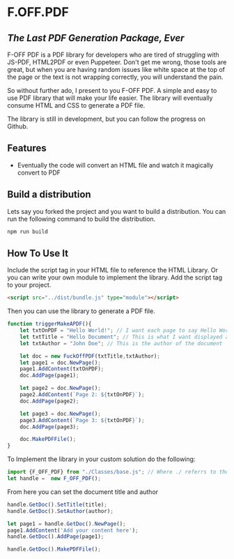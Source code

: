 # F.OFF.PDF
## _The Last PDF Generation Package, Ever_



F-OFF PDF is a PDF library for developers who are tired of struggling with JS-PDF, HTML2PDF or even Puppeteer.
Don't get me wrong, those tools are great, but when you are having random issues like white space at the top of the
page or the text is not wrapping correctly, you will understand the pain.

So without further ado, I present to you F-OFF PDF. A simple and easy to use PDF library that will make your life easier.
The library will eventually consume HTML and CSS to generate a PDF file.

The library is still in development, but you can follow the progress on Github.

## Features
- Eventually the code will convert an HTML file and watch it magically convert to PDF

## Build a distribution

Lets say you forked the project and you want to build a distribution. You can run the following command to build the distribution.

```bash
npm run build
```

## How To Use It

Include the script tag in your HTML file to reference the HTML Library. Or you can write your own module to implement the library.
Add the script tag to your project.

```html
<script src="../dist/bundle.js" type="module"></script>

```

Then you can use the library to generate a PDF file.

```javascript
function triggerMakeAPDF(){
    let txtOnPDF = "Hello World!"; // I want each page to say Hello World!
    let txtTitle = "Hello Document"; // This is what I want displayed as the document name in the tab title
    let txtAuthor = "John Doe"; // This is the author of the document

    let doc = new FuckOffPDF(txtTitle,txtAuthor);
    let page1 = doc.NewPage();
    page1.AddContent(txtOnPDF);
    doc.AddPage(page1);

    let page2 = doc.NewPage();
    page2.AddContent(`Page 2: ${txtOnPDF}`);
    doc.AddPage(page2);

    let page3 = doc.NewPage();
    page3.AddContent(`Page 3: ${txtOnPDF}`);
    doc.AddPage(page3);

    doc.MakePDFFile();
}
```

To Implement the library in your custom solution do the following:

```javascript
import {F_OFF_PDF} from "./Classes/base.js"; // Where ./ referrs to the path of the src file.
let handle =  new F_OFF_PDF();
```

From here you can set the document title and author

```javascript
handle.GetDoc().SetTitle(title);
handle.GetDoc().SetAuthor(author);

let page1 = handle.GetDoc().NewPage();
page1.AddContent('Add your content here');
handle.GetDoc().AddPage(page1);

handle.GetDoc().MakePDFFile();
```